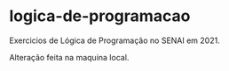 # logica-de-programacao
Exercicios de Lógica de Programação no SENAI em 2021.

Alteração feita na maquina local.
